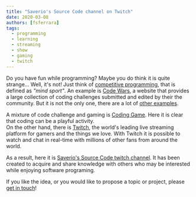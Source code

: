 ```yaml
---
title: "Saverio's Source Code channel on Twitch"
date: 2020-03-08
authors: [fsferrara]
tags:
  - programming
  - learning
  - streaming
  - show
  - gaming
  - twitch
---
```

Do you have fun while programming? Maybe you do think it is quite strange... Well, it's not! Just think of [competitive programming](https://en.wikipedia.org/wiki/Competitive_programming), that is defined as _"mind sport"_. An example is [Code Wars](https://www.codewars.com/), a website that provides a large collection of coding challenges submitted and edited by their the community. But it is not the only one, there are a lot of [other examples](https://www.freecodecamp.org/news/the-10-most-popular-coding-challenge-websites-of-2016-fb8a5672d22f/).

<!-- truncate -->

A mixture of code challenge and gaming is [Coding Game](https://www.codingame.com/). Here it is clear that coding can be a playful activity.  
On the other hand, there is [Twitch](https://www.twitch.tv/), the world's leading live streaming platform for gamers and the things we love. With Twitch it is possible to watch and chat in real-time with millions of other fans from around the world.

As a result, here it is [Saverio's Source Code twitch channel](https://www.twitch.tv/fsferrara). It has been created to acquire and share knowledge with others who may be interested while enjoying software programing.

If you like the idea, or you would like to propose a topic or project, please [get in touch](/about/)!

